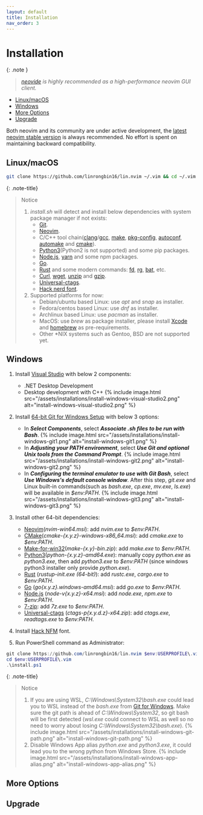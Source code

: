 ```yaml
---
layout: default
title: Installation
nav_order: 3
---
```


# Installation

{: .note }

> _[neovide](https://neovide.dev/) is highly recommended as a high-performance neovim GUI client._

- [Linux/macOS](#linuxmacos)
- [Windows](#windows)
- [More Options](#more-options)
- [Upgrade](#upgrade)

Both neovim and its community are under active development, the [latest neovim stable version](https://github.com/neovim/neovim/wiki/Installing-Neovim) is always recommended. No effort is spent on maintaining backward compatibility.

## Linux/macOS

```bash
git clone https://github.com/linrongbin16/lin.nvim ~/.vim && cd ~/.vim && ./install.sh
```

{: .note-title}

> Notice
>
> 1. _install.sh_ will detect and install below dependencies with system package manager if not exists:
>    - [Git](https://git-scm.com/).
>    - [Neovim](https://github.com/neovim/neovim/wiki/Installing-Neovim).
>    - C/C++ tool chain([clang](https://clang.llvm.org/)/[gcc](https://gcc.gnu.org/), [make](https://www.gnu.org/software/make/), [pkg-config](https://www.freedesktop.org/wiki/Software/pkg-config/), [autoconf](https://www.gnu.org/software/autoconf/), [automake](https://www.gnu.org/software/automake/) and [cmake](https://cmake.org/)).
>    - [Python3](https://www.python.org/)(Python2 is not supported) and some pip packages.
>    - [Node.js](https://nodejs.org/), [yarn](https://yarnpkg.com/) and some npm packages.
>    - [Go](https://go.dev/).
>    - [Rust](https://www.rust-lang.org/) and some modern commands: [fd](https://github.com/sharkdp/fd), [rg](https://github.com/BurntSushi/ripgrep), [bat](https://github.com/sharkdp/bat), etc.
>    - [Curl](https://curl.se/), [wget](https://www.gnu.org/software/wget/), [unzip](https://linux.die.net/man/1/unzip) and [gzip](https://www.gnu.org/software/gzip/).
>    - [Universal-ctags](https://github.com/universal-ctags/ctags).
>    - [Hack nerd font](https://github.com/ryanoasis/nerd-fonts/releases/download/v2.2.2/Hack.zip).
> 2. Supported platforms for now:
>    - Debian/ubuntu based Linux: use _apt_ and _snap_ as installer.
>    - Fedora/centos based Linux: use _dnf_ as installer.
>    - Archlinux based Linux: use _pacman_ as installer.
>    - MacOS: use _brew_ as package installer, please install [Xcode](https://guide.macports.org/chunked/installing.html) and [homebrew](https://brew.sh/) as pre-requirements.
>    - Other \*NIX systems such as Gentoo, BSD are not supported yet.

## Windows

1. Install [Visual Studio](https://www.visualstudio.com/) with below 2 components:

   - .NET Desktop Development
   - Desktop development with C++
     {% include image.html src="/assets/installations/install-windows-visual-studio2.png" alt="install-windows-visual-studio2.png" %}

2. Install [64-bit Git for Windows Setup](https://git-scm.com/downloads) with below 3 options:

   - In **_Select Components_**, select **_Associate .sh files to be run with Bash_**.
     {% include image.html src="/assets/installations/install-windows-git1.png" alt="install-windows-git1.png" %}
   - In **_Adjusting your PATH environment_**, select **_Use Git and optional Unix tools from the Command Prompt_**.
     {% include image.html src="/assets/installations/install-windows-git2.png" alt="install-windows-git2.png" %}
   - In **_Configuring the terminal emulator to use with Git Bash_**, select **_Use Windows's default console window_**. After this step, _git.exe_ and Linux built-in commands(such as _bash.exe_, _cp.exe_, _mv.exe_, _ls.exe_) will be available in _$env:PATH_.
     {% include image.html src="/assets/installations/install-windows-git3.png" alt="install-windows-git3.png" %}

3. Install other 64-bit dependencies:

   - [Neovim](https://github.com/neovim/neovim/releases/latest)(_nvim-win64.msi_): add _nvim.exe_ to _$env:PATH_.
   - [CMake](https://github.com/Kitware/CMake/releases/latest)(_cmake-{x.y.z}-windows-x86_64.msi_): add _cmake.exe_ to _$env:PATH_.
   - [Make-for-win32](https://sourceforge.net/projects/gnuwin32/files/make/3.81/make-3.81-bin.zip/download)(_make-{x.y}-bin.zip_): add _make.exe_ to _$env:PATH_.
   - [Python3](https://www.python.org/downloads/windows/)(_python-{x.y.z}-amd64.exe_): manually copy _python.exe_ as _python3.exe_, then add _python3.exe_ to _$env:PATH_ (since windows python3 installer only provide _python.exe_).
   - [Rust](https://www.rust-lang.org/tools/install) (_rustup-init.exe (64-bit)_): add _rustc.exe_, _cargo.exe_ to _$env:PATH_.
   - [Go](https://go.dev/dl/) (_go{x.y.z}.windows-amd64.msi_): add _go.exe_ to _$env:PATH_.
   - [Node.js](https://nodejs.org/en/download/) (_node-v{x.y.z}-x64.msi_): add _node.exe_, _npm.exe_ to _$env:PATH_.
   - [7-zip](https://www.7-zip.org/): add _7z.exe_ to _$env:PATH_.
   - [Universal-ctags](https://github.com/universal-ctags/ctags-win32/releases) (_ctags-p{x.y.d.z}-x64.zip_): add _ctags.exe_, _readtags.exe_ to _$env:PATH_.

4. Install [Hack NFM](https://github.com/ryanoasis/nerd-fonts/releases/download/v2.2.2/Hack.zip) font.

5. Run PowerShell command as Administrator:

```powershell
git clone https://github.com/linrongbin16/lin.nvim $env:USERPROFILE\.vim
cd $env:USERPROFILE\.vim
.\install.ps1
```

{: .note-title}

> Notice
>
> 1. If you are using WSL, _C:\Windows\System32\bash.exe_ could lead you to WSL instead of the _bash.exe_ from [Git for Windows](https://git-scm.com/). Make sure the git path is ahead of _C:\Windows\System32_, so git bash will be first detected (_wsl.exe_ could connect to WSL as well so no need to worry about losing _C:\Windows\System32\bash.exe_).
>    {% include image.html src="/assets/installations/install-windows-git-path.png" alt="install-windows-git-path.png" %}
> 2. Disable Windows App alias _python.exe_ and _python3.exe_, it could lead you to the wrong python from Windows Store.
>    {% include image.html src="/assets/installations/install-windows-app-alias.png" alt="install-windows-app-alias.png" %}

## More Options

## Upgrade
